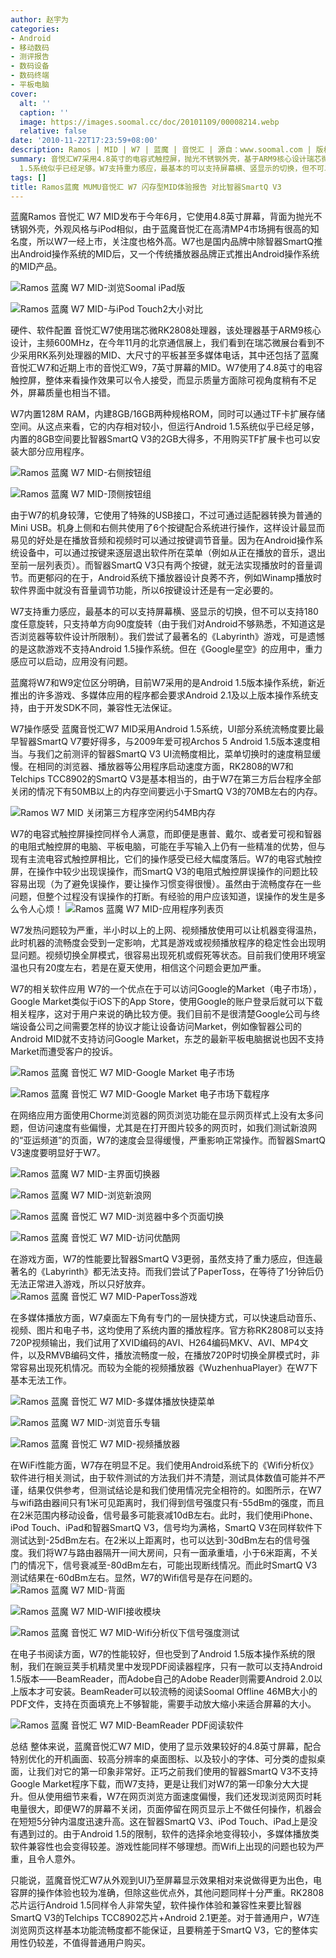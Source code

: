 ```yaml
---
author: 赵宇为
categories:
- Android
- 移动数码
- 测评报告
- 数码设备
- 数码终端
- 平板电脑
cover:
  alt: ''
  caption: ''
  image: https://images.soomal.cc/doc/20101109/00008214.webp
  relative: false
date: '2010-11-22T17:23:59+08:00'
description: Ramos | MID | W7 | 蓝魔 | 音悦汇 | 源自：www.soomal.com | 版权：原创 |  平均/总评分：09.41/160
summary: 音悦汇W7采用4.8英寸的电容式触控屏，抛光不锈钢外壳，基于ARM9核心设计瑞芯微RK2808处理器，主频600MHz，内置128M RAM，内建8GB/16GB两种规格ROM，同时可以通过TF卡扩展存储空间。它的内存相对较小，但运行Android
  1.5系统似乎已经足够。W7支持重力感应，最基本的可以支持屏幕横、竖显示的切换，但不可以支持180度任意旋转，只支持单方向90度旋转……
tags: []
title: Ramos蓝魔 MUMU音悦汇 W7 闪存型MID体验报告 对比智器SmartQ V3
---
```


蓝魔Ramos 音悦汇 W7 MID发布于今年6月，它使用4.8英寸屏幕，背面为抛光不锈钢外壳，外观风格与iPod相似，由于蓝魔音悦汇在高清MP4市场拥有很高的知名度，所以W7一经上市，关注度也格外高。W7也是国内品牌中除智器SmartQ推出Android操作系统的MID后，又一个传统播放器品牌正式推出Android操作系统的MID产品。


![Ramos 蓝魔 W7 MID-浏览Soomal iPad版](https://images.soomal.cc/doc/20101109/00008213.webp)




![Ramos 蓝魔 W7 MID-与iPod Touch2大小对比](https://images.soomal.cc/doc/20101109/00008202.webp)




硬件、软件配置
音悦汇W7使用瑞芯微RK2808处理器，该处理器基于ARM9核心设计，主频600MHz，在今年11月的北京通信展上，我们看到在瑞芯微展台看到不少采用RK系列处理器的MID、大尺寸的平板甚至多媒体电话，其中还包括了蓝魔音悦汇W7和近期上市的音悦汇W9，7英寸屏幕的MID。W7使用了4.8英寸的电容触控屏，整体来看操作效果可以令人接受，而显示质量方面除可视角度稍有不足外，屏幕质量也相当不错。

W7内置128M RAM，内建8GB/16GB两种规格ROM，同时可以通过TF卡扩展存储空间。从这点来看，它的内存相对较小，但运行Android 1.5系统似乎已经足够，内置的8GB空间要比智器SmartQ V3的2GB大得多，不用购买TF扩展卡也可以安装大部分应用程序。

![Ramos 蓝魔 W7 MID-右侧按钮组](https://images.soomal.cc/doc/20101109/00008204.webp)




![Ramos 蓝魔 W7 MID-顶侧按钮组](https://images.soomal.cc/doc/20101109/00008205.webp)




由于W7的机身较薄，它使用了特殊的USB接口，不过可通过适配器转换为普通的Mini USB。机身上侧和右侧共使用了6个按键配合系统进行操作，这样设计最显而易见的好处是在播放音频和视频时可以通过按键调节音量。因为在Android操作系统设备中，可以通过按键来逐层退出软件所在菜单（例如从正在播放的音乐，退出至前一层列表页）。而智器SmartQ V3只有两个按键，就无法实现播放时的音量调节。而更郁闷的在于，Android系统下播放器设计良莠不齐，例如Winamp播放时软件界面中就没有音量调节功能，所以6按键设计还是有一定必要的。


W7支持重力感应，最基本的可以支持屏幕横、竖显示的切换，但不可以支持180度任意旋转，只支持单方向90度旋转（由于我们对Android不够熟悉，不知道这是否浏览器等软件设计所限制）。我们尝试了最著名的《Labyrinth》游戏，可是遗憾的是这款游戏不支持Android 1.5操作系统。但在《Google星空》的应用中，重力感应可以启动，应用没有问题。

蓝魔将W7和W9定位区分明确，目前W7采用的是Android 1.5版本操作系统，新近推出的许多游戏、多媒体应用的程序都会要求Android 2.1及以上版本操作系统支持，由于开发SDK不同，兼容性无法保证。


W7操作感受
蓝魔音悦汇W7 MID采用Android 1.5系统，UI部分系统流畅度要比最早智器SmartQ V7要好得多，与2009年爱可视Archos 5 Android 1.5版本速度相当。与我们之前测评的智器SmartQ V3 UI流畅度相比，菜单切换时的速度稍显缓慢。在相同的浏览器、播放器等公用程序启动速度方面，RK2808的W7和Telchips TCC8902的SmartQ V3是基本相当的，由于W7在第三方后台程序全部关闭的情况下有50MB以上的内存空间要远小于SmartQ V3的70MB左右的内存。

![Ramos W7 MID 关闭第三方程序空闲约54MB内存](https://images.soomal.cc/doc/20101122/00008302.webp)




W7的电容式触控屏操控同样令人满意，而即便是惠普、戴尔、或者爱可视和智器的电阻式触控屏的电脑、平板电脑，可能在手写输入上仍有一些精准的优势，但与现有主流电容式触控屏相比，它们的操作感受已经大幅度落后。W7的电容式触控屏，在操作中较少出现误操作，而SmartQ V3的电阻式触控屏误操作的问题比较容易出现（为了避免误操作，要让操作习惯变得很慢）。虽然由于流畅度存在一些问题，但整个过程没有误操作的打断。有经验的用户应该知道，误操作的发生是多么令人心烦！
![Ramos 蓝魔 W7 MID-应用程序列表页](https://images.soomal.cc/doc/20101122/00008290.webp)




W7发热问题较为严重，半小时以上的上网、视频播放使用可以让机器变得温热，此时机器的流畅度会受到一定影响，尤其是游戏或视频播放程序的稳定性会出现明显问题。视频切换全屏模式，很容易出现死机或假死等状态。目前我们使用环境室温也只有20度左右，若是在夏天使用，相信这个问题会更加严重。

W7的相关软件应用
W7的一个优点在于可以访问Google的Market（电子市场），Google Market类似于iOS下的App Store，使用Google的账户登录后就可以下载相关程序，这对于用户来说的确比较方便。我们目前不是很清楚Google公司与终端设备公司之间需要怎样的协议才能让设备访问Market，例如像智器公司的Android MID就不支持访问Google Market，东芝的最新平板电脑据说也因不支持Market而遭受客户的投诉。

![Ramos 蓝魔 音悦汇 W7 MID-Google Market 电子市场](https://images.soomal.cc/doc/20101122/00008287.webp)




![Ramos 蓝魔 音悦汇 W7 MID-Google Market 电子市场下载程序](https://images.soomal.cc/doc/20101122/00008288.webp)




在网络应用方面使用Chorme浏览器的网页浏览功能在显示网页样式上没有太多问题，但访问速度有些偏慢，尤其是在打开图片较多的网页时，如我们测试新浪网的“亚运频道”的页面，W7的速度会显得缓慢，严重影响正常操作。而智器SmartQ V3速度要明显好于W7。

![Ramos 蓝魔 W7 MID-主界面切换器](https://images.soomal.cc/doc/20101109/00008217.webp)




![Ramos 蓝魔 W7 MID-浏览新浪网](https://images.soomal.cc/doc/20101122/00008291.webp)




![Ramos 蓝魔 音悦汇 W7 MID-浏览器中多个页面切换](https://images.soomal.cc/doc/20101122/00008304.webp)




![Ramos 蓝魔 音悦汇 W7 MID-访问优酷网](https://images.soomal.cc/doc/20101122/00008305.webp)




在游戏方面，W7的性能要比智器SmartQ V3更弱，虽然支持了重力感应，但连最著名的《Labyrinth》都无法支持。而我们尝试了PaperToss，在等待了1分钟后仍无法正常进入游戏，所以只好放弃。
![Ramos 蓝魔 音悦汇 W7 MID-PaperToss游戏](https://images.soomal.cc/doc/20101122/00008301.webp)




在多媒体播放方面，W7桌面左下角有专门的一层快捷方式，可以快速启动音乐、视频、图片和电子书，这均使用了系统内置的播放程序。官方称RK2808可以支持720P视频输出，我们试用了XVID编码的AVI、H264编码MKV、AVI、MP4文件，以及RMVB编码文件，播放流畅度一般，在播放720P时切换全屏模式时，非常容易出现死机情况。而较为全能的视频播放器《WuzhenhuaPlayer》在W7下基本无法工作。

![Ramos 蓝魔 音悦汇 W7 MID-多媒体播放快捷菜单](https://images.soomal.cc/doc/20101122/00008286.webp)




![Ramos 蓝魔 W7 MID-浏览音乐专辑](https://images.soomal.cc/doc/20101109/00008219.webp)




![Ramos 蓝魔 音悦汇 W7 MID-视频播放器](https://images.soomal.cc/doc/20101122/00008303.webp)




在WiFi性能方面，W7存在明显不足。我们使用Android系统下的《Wifi分析仪》软件进行相关测试，由于软件测试的方法我们并不清楚，测试具体数值可能并不严谨，结果仅供参考，但测试结论是和我们使用情况完全相符的。如图所示，在W7与wifi路由器间只有1米可见距离时，我们得到信号强度只有-55dBm的强度，而且在2米范围内移动设备，信号最多可能衰减10dB左右。此时，我们使用iPhone、iPod Touch、iPad和智器SmartQ V3，信号均为满格，SmartQ V3在同样软件下测试达到-25dBm左右。在2米以上距离时，也可以达到-30dBm左右的信号强度。我们将W7与路由器隔开一间大房间，只有一面承重墙，小于6米距离，不关门的情况下，信号衰减至-80dBm左右，可能出现断线情况。而此时SmartQ V3测试结果在-60dBm左右。显然，W7的Wifi信号是存在问题的。
![Ramos 蓝魔 W7 MID-背面](https://images.soomal.cc/doc/20101109/00008206.webp)




![Ramos 蓝魔 W7 MID-WIFI接收模块](https://images.soomal.cc/doc/20101109/00008212.webp)




![Ramos 蓝魔 音悦汇 W7 MID-Wifi分析仪下信号强度测试](https://images.soomal.cc/doc/20101122/00008299.webp)




在电子书阅读方面，W7的性能较好，但也受到了Android 1.5版本操作系统的限制，我们在豌豆荚手机精灵里中发现PDF阅读器程序，只有一款可以支持Android 1.5版本――BeamReader，而Adobe自己的Adobe Reader则需要Android 2.0以上版本才可安装。BeamReader可以较流畅的阅读Soomal Offline 46MB大小的PDF文件，支持在页面填充上不够智能，需要手动放大缩小来适合屏幕的大小。

![Ramos 蓝魔 音悦汇 W7 MID-BeamReader PDF阅读软件](https://images.soomal.cc/doc/20101122/00008300.webp)




总结
整体来说，蓝魔音悦汇W7 MID，使用了显示效果较好的4.8英寸屏幕，配合特别优化的开机画面、较高分辨率的桌面图标、以及较小的字体、可分类的虚拟桌面，让我们对它的第一印象非常好。正巧之前我们使用的智器SmartQ V3不支持Google Market程序下载，而W7支持，更是让我们对W7的第一印象分大大提升。但从使用细节来看，W7在网页浏览方面速度偏慢，我们还发现浏览网页时耗电量很大，即便W7的屏幕不关闭，页面停留在网页显示上不做任何操作，机器会在短短5分钟内温度迅速升高。这在智器SmartQ V3、iPod Touch、iPad上是没有遇到过的。由于Android 1.5的限制，软件的选择余地变得较小，多媒体播放类软件兼容性也会变得较差。游戏性能同样不够理想。而Wifi上出现的问题也较为严重，且令人意外。

只能说，蓝魔音悦汇W7从外观到UI乃至屏幕显示效果相对来说做得更为出色，电容屏的操作体验也较为准确，但除这些优点外，其他问题同样十分严重。RK2808芯片运行Android 1.5同样令人非常失望，软件操作体验和兼容性来要比智器SmartQ V3的Telchips TCC8902芯片+Android 2.1更差。对于普通用户，W7连浏览网页这样基本功能流畅度都不能保证，且要稍差于SmartQ V3，它的整体实用性仍较差，不值得普通用户购买。